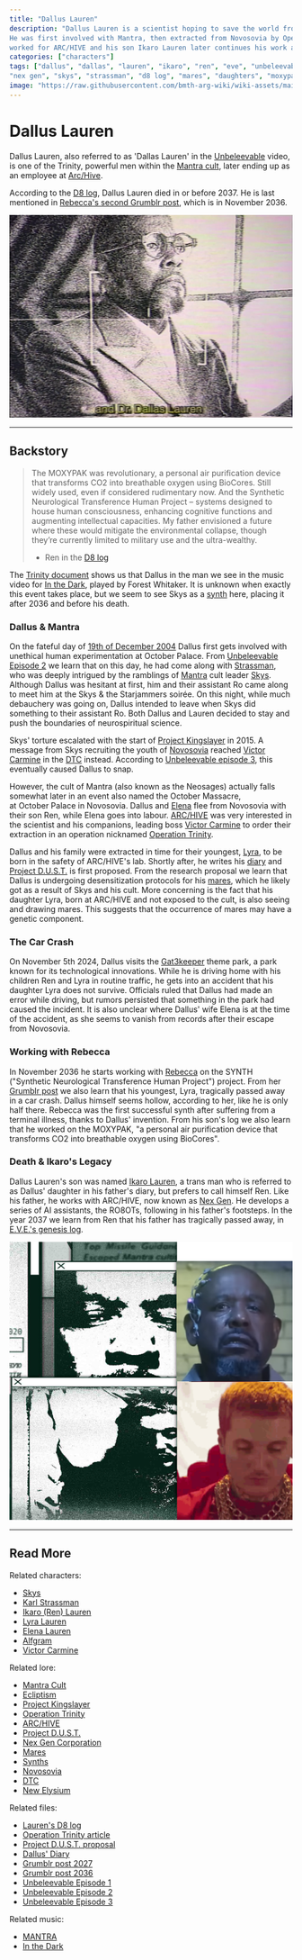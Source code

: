 ```yaml
---
title: "Dallus Lauren"
description: "Dallus Lauren is a scientist hoping to save the world from environmental collapse. 
He was first involved with Mantra, then extracted from Novosovia by Operation Trinity. He later 
worked for ARC/HIVE and his son Ikaro Lauren later continues his work at Nex Gen."
categories: ["characters"]
tags: ["dallus", "dallas", "lauren", "ikaro", "ren", "eve", "unbeleevable", "mantra", "arc/hive", 
"nex gen", "skys", "strassman", "d8 log", "mares", "daughters", "moxypak", "environmental research"]
image: "https://raw.githubusercontent.com/bmth-arg-wiki/wiki-assets/main/characters/dallus/dallus-300x300.png"
---
```


# Dallus Lauren

Dallus Lauren, also referred to as 'Dallas Lauren' in the [Unbeleevable](../for-sof/unbeleevable) 
video, is one of the Trinity, powerful men within the [Mantra cult](../lore/mantra), later 
ending up as an employee at [Arc/Hive](../lore/archive).

According to the [D8 log](../for-sof/lauren_d8_log), Dallus Lauren died in or before 2037. He is last mentioned 
in [Rebecca's second Grumblr post](../for-sof/grumblr2), which is in November 2036.

![Dallus 'Dallas' Lauren in Unbeleevable episode 1](https://raw.githubusercontent.com/bmth-arg-wiki/wiki-assets/main/files/unbeleevable/gallery/dallus_lauren_unbeleevable.png)

***

## Backstory

> The MOXYPAK was revolutionary, a personal air purification device that transforms CO2 into breathable oxygen using BioCores. Still widely used, even if considered rudimentary now.
And the Synthetic Neurological Transference Human Project – systems designed to house human consciousness, enhancing cognitive functions and augmenting intellectual capacities.
My father envisioned a future where these would mitigate the environmental collapse, though they’re currently limited to military use and the ultra-wealthy.
> 
> - Ren in the [D8 log](../for-sof/lauren_d8_log)

The [Trinity document](../for-sof/trinity_document) shows us that Dallus in the man we see
in the music video for [In the Dark](../music/amo-in-the-dark), played by Forest Whitaker. It is unknown when exactly
this event takes place, but we seem to see Skys as a [synth](../lore/synths) here, placing it after 2036 and before his death.

### Dallus & Mantra

On the fateful day of [19th of December 2004](../for-sof/skystarjammers) Dallus first gets involved with unethical human 
experimentation at October Palace. From [Unbeleevable Episode 2](../for-sof/unbeleevable2) we learn that on this day, he had come along 
with [Strassman](strassman), who was deeply intrigued by the ramblings of [Mantra](../lore/mantra) cult leader [Skys](skys). 
Although Dallus was hesitant at first, him and their assistant Ro came along to meet him at the Skys & the Starjammers soirée.
On this night, while much debauchery was going on, Dallus intended to leave when Skys did something to their assistant Ro. 
Both Dallus and Lauren decided to stay and push the boundaries of neurospiritual science.

Skys' torture escalated with the start of [Project Kingslayer](../lore/incident-kingslayer) in 2015. A message from Skys 
recruiting the youth of [Novosovia](../lore/novosovia) reached [Victor Carmine](victor-carmine) in the [DTC](../lore/dtc) instead. 
According to [Unbeleevable episode 3](../for-sof/unbeleevable3), this eventually caused Dallus to snap.

However, the cult of Mantra (also known as the Neosages) actually falls somewhat later in an event also named the October Massacre,  
at October Palace in Novosovia. Dallus and [Elena](elena-lauren) flee from Novosovia with their son Ren, while Elena goes 
into labour. [ARC/HIVE](../lore/archive) was very interested in the scientist and his companions, leading boss [Victor Carmine](victor-carmine) 
to order their extraction in an operation nicknamed [Operation Trinity](../for-sof/trinity_document).

Dallus and his family were extracted in time for their youngest, [Lyra](lyra-lauren), to be born in the safety of ARC/HIVE's lab. 
Shortly after, he writes his [diary](../for-sof/dallus-diary) and [Project D.U.S.T.](../for-sof/project_dust) is first proposed.
From the research proposal we learn that Dallus is undergoing desensitization protocols for his [mares](../lore/mares), 
which he likely got as a result of Skys and his cult. More concerning is the fact that his daughter Lyra, born at ARC/HIVE 
and not exposed to the cult, is also seeing and drawing mares. This suggests that the occurrence of mares may have a genetic component.

### The Car Crash

On November 5th 2024, Dallus visits the [Gat3keeper](../website/tdw-gatekeeper) theme park, a park known for its technological innovations. 
While he is driving home with his children Ren and Lyra in routine traffic, he gets into an accident that his daughter 
Lyra does not survive. Officials ruled that Dallus had made an error while driving, but rumors persisted that something 
in the park had caused the incident. It is also unclear where Dallus' wife Elena is at the time of the accident, as she 
seems to vanish from records after their escape from Novosovia.

### Working with Rebecca

In November 2036 he starts working with [Rebecca](rebecca) on the SYNTH ("Synthetic Neurological Transference Human Project") 
project. From her [Grumblr post](../for-sof/grumblr2) we also learn that his youngest, Lyra, tragically passed away in a 
car crash. Dallus himself seems hollow, according to her, like he is only half there. Rebecca was the first successful 
synth after suffering from a terminal illness, thanks to Dallus' invention. From his son's log we also learn that he worked 
on the MOXYPAK, "a personal air purification device that transforms CO2 into breathable oxygen using BioCores".

### Death & Ikaro's Legacy

Dallus Lauren's son was named [Ikaro Lauren](ren), a trans man who is referred to as Dallus' daughter in his father's diary, 
but prefers to call himself Ren. Like his father, he works with ARC/HIVE, now known as [Nex Gen](../lore/nex-gen-corporation). 
He develops a series of AI assistants, the RO8OTs, following in his father's footsteps. In the year 2037 we learn from Ren that his father 
has tragically passed away, in [E.V.E.'s genesis log](../for-sof/lauren_d8_log).

![Comparison of photos to Operation Trinity document shot](https://raw.githubusercontent.com/bmth-arg-wiki/wiki-assets/main/characters/dallus/dallus_mantraleader.png)

***

## Read More

Related characters:

- [Skys](skys)
- [Karl Strassman](strassman)
- [Ikaro (Ren) Lauren](ren)
- [Lyra Lauren](lyra-lauren)
- [Elena Lauren](elena-lauren)
- [Alfgram](alfgram)
- [Victor Carmine](victor-carmine)

Related lore:

- [Mantra Cult](../lore/mantra)
- [Ecliptism](../lore/ecliptism)
- [Project Kingslayer](../lore/incident-kingslayer)
- [Operation Trinity](../lore/operation-trinity)
- [ARC/HIVE](../lore/archive)
- [Project D.U.S.T.](../lore/incident-dust)
- [Nex Gen Corporation](../lore/nex-gen-corporation)
- [Mares](../lore/mares)
- [Synths](../lore/synths)
- [Novosovia](../lore/novosovia)
- [DTC](../lore/dtc)
- [New Elysium](../lore/new-elysium)

Related files:

- [Lauren's D8 log](../for-sof/lauren_d8_log)
- [Operation Trinity article](../for-sof/trinity_document)
- [Project D.U.S.T. proposal](../for-sof/project_dust)
- [Dallus' Diary](../for-sof/dallus-diary)
- [Grumblr post 2027](../for-sof/grumblr)
- [Grumblr post 2036](../for-sof/grumblr2)
- [Unbeleevable Episode 1](../for-sof/unbeleevable)
- [Unbeleevable Episode 2](../for-sof/unbeleevable2)
- [Unbeleevable Episode 3](../for-sof/unbeleevable3)

Related music:

- [MANTRA](../music/amo-mantra)
- [In the Dark](../music/amo-in-the-dark)